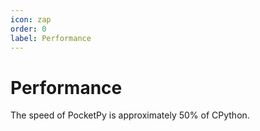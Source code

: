 ```yaml
---
icon: zap
order: 0
label: Performance
---
```


# Performance

The speed of PocketPy is approximately 50% of CPython.
